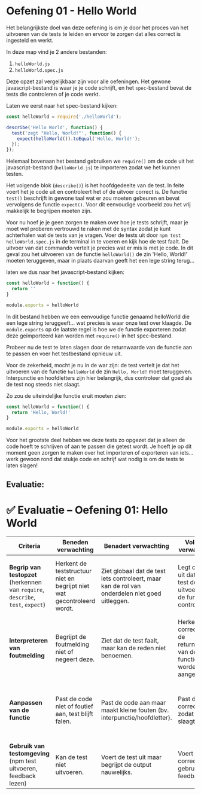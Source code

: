 # Oefening 01 - Hello World

Het belangrijkste doel van deze oefening is om je door het proces van het uitvoeren van de tests te leiden en ervoor te zorgen dat alles correct is ingesteld en werkt.

In deze map vind je 2 andere bestanden:
  1. `helloWorld.js`
  2. `helloWorld.spec.js`

Deze opzet zal vergelijkbaar zijn voor alle oefeningen. Het gewone javascript-bestand is waar je je code schrijft, en het `spec`-bestand bevat de tests die controleren of je code werkt.

Laten we eerst naar het spec-bestand kijken:
```javascript
const helloWorld = require('./helloWorld');

describe('Hello World', function() {
  test('zegt "Hello, World!"', function() {
    expect(helloWorld()).toEqual('Hello, World!');
  });
});
```
Helemaal bovenaan het bestand gebruiken we `require()` om de code uit het javascript-bestand (`helloWorld.js`) te importeren zodat we het kunnen testen.

Het volgende blok (`describe()`) is het hoofdgedeelte van de test. In feite voert het je code uit en controleert het of de uitvoer correct is. De functie `test()` beschrijft in gewone taal wat er zou moeten gebeuren en bevat vervolgens de functie `expect()`. Voor dit eenvoudige voorbeeld zou het vrij makkelijk te begrijpen moeten zijn.

Voor nu hoef je je geen zorgen te maken over hoe je tests schrijft, maar je moet wel proberen vertrouwd te raken met de syntax zodat je kunt achterhalen wat de tests van je vragen. Voer de tests uit door `npm test helloWorld.spec.js` in de terminal in te voeren en kijk hoe de test faalt. De uitvoer van dat commando vertelt je precies wat er mis is met je code. In dit geval zou het uitvoeren van de functie `helloWorld()` de zin 'Hello, World!' moeten teruggeven, maar in plaats daarvan geeft het een lege string terug...

laten we dus naar het javascript-bestand kijken:
```javascript
const helloWorld = function() {
  return ''
}

module.exports = helloWorld
```
In dit bestand hebben we een eenvoudige functie genaamd helloWorld die een lege string teruggeeft... wat precies is waar onze test over klaagde. De `module.exports` op de laatste regel is hoe we de functie exporteren zodat deze geïmporteerd kan worden met `require()` in het spec-bestand.

Probeer nu de test te laten slagen door de returnwaarde van de functie aan te passen en voer het testbestand opnieuw uit.

Voor de zekerheid, mocht je nu in de war zijn: de test vertelt je dat het uitvoeren van de functie `helloWorld` de zin `Hello, World!` moet teruggeven. Interpunctie en hoofdletters zijn hier belangrijk, dus controleer dat goed als de test nog steeds niet slaagt.

Zo zou de uiteindelijke functie eruit moeten zien:
```javascript
const helloWorld = function() {
  return 'Hello, World!'
}

module.exports = helloWorld
```

Voor het grootste deel hebben we deze tests zo opgezet dat je alleen de code hoeft te schrijven of aan te passen die getest wordt. Je hoeft je op dit moment geen zorgen te maken over het importeren of exporteren van iets... werk gewoon rond dat stukje code en schrijf wat nodig is om de tests te laten slagen!

## Evaluatie:
# ✅ Evaluatie – Oefening 01: Hello World

| Criteria                                    | Beneden verwachting | Benadert verwachting | Volgens verwachting | Overstijgt verwachting |
|---------------------------------------------|---------------------|----------------------|---------------------|------------------------|
| **Begrip van testopzet** <br> (herkennen van `require`, `describe`, `test`, `expect`) | Herkent de teststructuur niet en begrijpt niet wat gecontroleerd wordt. | Ziet globaal dat de test iets controleert, maar kan de rol van onderdelen niet goed uitleggen. | Legt correct uit dat de test de uitvoer van de functie controleert. | Kan zelfstandig uitleggen hoe de test werkt en waarom testen nuttig zijn in programmeren. |
| **Interpreteren van foutmelding** | Begrijpt de foutmelding niet of negeert deze. | Ziet dat de test faalt, maar kan de reden niet benoemen. | Herkent correct dat de returnwaarde van de functie moet worden aangepast. | Gebruikt de foutmelding actief om snel en zelfstandig tot de juiste oplossing te komen. |
| **Aanpassen van de functie** | Past de code niet of foutief aan, test blijft falen. | Past de code aan maar maakt kleine fouten (bv. interpunctie/hoofdletter). | Past de code correct aan zodat de test slaagt. | Past de code correct aan en kan ook toelichten waarom interpunctie en hoofdletters belangrijk zijn. |
| **Gebruik van testomgeving** <br> (npm test uitvoeren, feedback lezen) | Kan de test niet uitvoeren. | Voert de test uit maar begrijpt de output nauwelijks. | Voert de test correct uit en gebruikt de feedback. | Voert de test zelfstandig uit, lost problemen efficiënt op en helpt eventueel anderen. |

